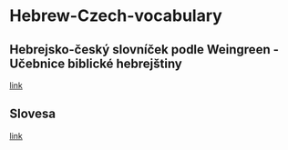 # Hebrew-Czech-vocabulary

## Hebrejsko-český slovníček podle Weingreen - Učebnice biblické hebrejštiny

[link](https://pavel-rychetsky.github.io/Hebrew-Czech-vocabulary/Hebrews_words.html)

## Slovesa

[link](https://pavel-rychetsky.github.io/Hebrew-Czech-vocabulary/verbs/verbs.html)
